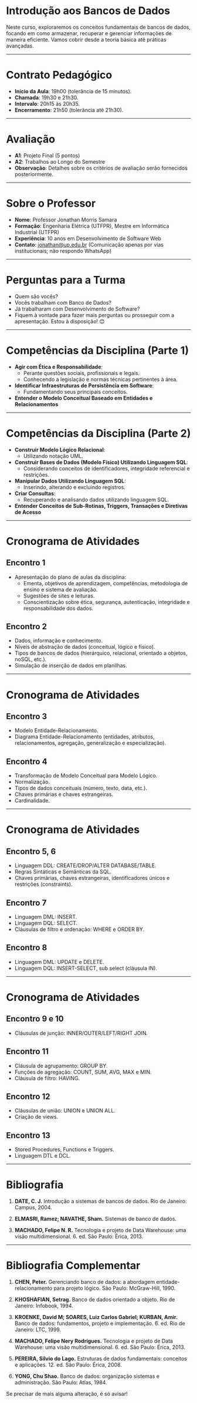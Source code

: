 # Introdução aos Bancos de Dados

Neste curso, exploraremos os conceitos fundamentais de bancos de dados, focando em como armazenar, recuperar e gerenciar informações de maneira eficiente. Vamos cobrir desde a teoria básica até práticas avançadas.

---

# Contrato Pedagógico

- **Início da Aula**: 19h00 (tolerância de 15 minutos).
- **Chamada**: 19h30 e 21h30.
- **Intervalo**: 20h15 às 20h35.
- **Encerramento**: 21h50 (tolerância até 21h30).

---

# Avaliação

- **A1**: Projeto Final (5 pontos)
- **A2**: Trabalhos ao Longo do Semestre
- **Observação**: Detalhes sobre os critérios de avaliação serão fornecidos posteriormente.

---

# Sobre o Professor

- **Nome**: Professor Jonathan Morris Samara
- **Formação**: Engenharia Elétrica (UTFPR), Mestre em Informática Industrial (UTFPR)
- **Experiência**: 10 anos em Desenvolvimento de Software Web
- **Contato**: jonathan@up.edu.br (Comunicação apenas por vias institucionais; não respondo WhatsApp)

---

# Perguntas para a Turma

- Quem são vocês?
- Vocês trabalham com Banco de Dados?
- Já trabalharam com Desenvolvimento de Software?
- Fiquem à vontade para fazer mais perguntas ou prosseguir com a apresentação. Estou à disposição! 😊

---

# Competências da Disciplina (Parte 1)

- **Agir com Ética e Responsabilidade**:
  - Perante questões sociais, profissionais e legais.
  - Conhecendo a legislação e normas técnicas pertinentes à área.
- **Identificar Infraestruturas de Persistência em Software**:
  - Fundamentando seus principais conceitos.
- **Entender o Modelo Conceitual Baseado em Entidades e Relacionamentos**

---

# Competências da Disciplina (Parte 2)

- **Construir Modelo Lógico Relacional**:
  - Utilizando notação UML.
- **Construir Bases de Dados (Modelo Físico) Utilizando Linguagem SQL**:
  - Considerando conceitos de identificadores, integridade referencial e restrições.
- **Manipular Dados Utilizando Linguagem SQL**:
  - Inserindo, alterando e excluindo registros.
- **Criar Consultas**:
  - Recuperando e analisando dados utilizando linguagem SQL.
- **Entender Conceitos de Sub-Rotinas, Triggers, Transações e Diretivas de Acesso**

---

# Cronograma de Atividades

## Encontro 1

- Apresentação do plano de aulas da disciplina:
  - Ementa, objetivos de aprendizagem, competências, metodologia de ensino e sistema de avaliação.
  - Sugestões de sites e leituras.
  - Conscientização sobre ética, segurança, autenticação, integridade e responsabilidade dos dados.

## Encontro 2

- Dados, informação e conhecimento.
- Níveis de abstração de dados (conceitual, lógico e físico).
- Tipos de bancos de dados (hierárquico, relacional, orientado a objetos, noSQL, etc.).
- Simulação de inserção de dados em planilhas.

---

# Cronograma de Atividades

## Encontro 3

- Modelo Entidade-Relacionamento.
- Diagrama Entidade-Relacionamento (entidades, atributos, relacionamentos, agregação, generalização e especialização).

## Encontro 4

- Transformação de Modelo Conceitual para Modelo Lógico.
- Normalização.
- Tipos de dados conceituais (número, texto, data, etc.).
- Chaves primárias e chaves estrangeiras.
- Cardinalidade.

---

# Cronograma de Atividades

## Encontro 5, 6

- Linguagem DDL: CREATE/DROP/ALTER DATABASE/TABLE.
- Regras Sintáticas e Semânticas da SQL.
- Chaves primárias, chaves estrangeiras, identificadores únicos e restrições (constraints).

## Encontro 7

- Linguagem DML: INSERT.
- Linguagem DQL: SELECT.
- Cláusulas de filtro e ordenação: WHERE e ORDER BY.

## Encontro 8

- Linguagem DML: UPDATE e DELETE.
- Linguagem DQL: INSERT-SELECT, sub select (cláusula IN).

---

# Cronograma de Atividades

## Encontro 9 e 10

- Cláusulas de junção: INNER/OUTER/LEFT/RIGHT JOIN.

## Encontro 11

- Cláusula de agrupamento: GROUP BY.
- Funções de agregação: COUNT, SUM, AVG, MAX e MIN.
- Cláusula de filtro: HAVING.

## Encontro 12

- Cláusulas de união: UNION e UNION ALL.
- Criação de views.

## Encontro 13

- Stored Procedures, Functions e Triggers.
- Linguagem DTL e DCL.

---
# Bibliografia

1. **DATE, C. J.** Introdução a sistemas de bancos de dados. Rio de Janeiro: Campus, 2004.

2. **ELMASRI, Ramez; NAVATHE, Sham.** Sistemas de banco de dados.

3. **MACHADO, Felipe N. R.** Tecnologia e projeto de Data Warehouse: uma visão multidimensional. 6. ed. São Paulo: Érica, 2013.

---
# Bibliografia Complementar

1. **CHEN, Peter.** Gerenciando banco de dados: a abordagem entidade-relacionamento para projeto lógico. São Paulo: McGraw-Hill, 1990.

2. **KHOSHAFIAN, Setrag.** Banco de dados orientado a objeto. Rio de Janeiro: Infobook, 1994.

3. **KROENKE, David M; SOARES, Luiz Carlos Gabriel; KURBAN, Amir.** Banco de dados: fundamentos, projeto e implementação. 6. ed. Rio de Janeiro: LTC, 1999.

4. **MACHADO, Felipe Nery Rodrigues.** Tecnologia e projeto de Data Warehouse: uma visão multidimensional. 6. ed. São Paulo: Érica, 2013.

5. **PEREIRA, Silvio do Lago.** Estruturas de dados fundamentais: conceitos e aplicações. 12. ed. São Paulo: Érica, 2008.

6. **YONG, Chu Shao.** Banco de dados: organização sistemas e administração. São Paulo: Atlas, 1984.

Se precisar de mais alguma alteração, é só avisar!
